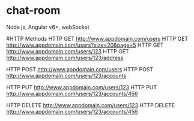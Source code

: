 # chat-room
Node js, Angular v6+, webSocket

#HTTP Methods
HTTP GET http://www.appdomain.com/users
HTTP GET http://www.appdomain.com/users?size=20&page=5
HTTP GET http://www.appdomain.com/users/123
HTTP GET http://www.appdomain.com/users/123/address

HTTP POST http://www.appdomain.com/users
HTTP POST http://www.appdomain.com/users/123/accounts

HTTP PUT http://www.appdomain.com/users/123
HTTP PUT http://www.appdomain.com/users/123/accounts/456

HTTP DELETE http://www.appdomain.com/users/123
HTTP DELETE http://www.appdomain.com/users/123/accounts/456